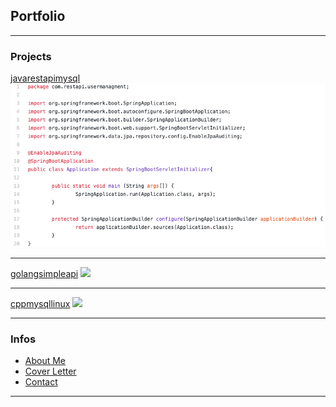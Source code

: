 ## Portfolio

---

### Projects 

[javarestapimysql](https://github.com/lazarospsa/javarestapimysql/blob/master/README.md)
[ <img src="images/javarest.png?raw=true"/> ](/about_me)

---
[golangsimpleapi](https://github.com/lazarospsa/golangsimpleapi/blob/master/README.md)
<img src="images/go.jpg?raw=true"/>

---
[cppmysqllinux](https://github.com/lazarospsa/cppmysqllinux/blob/master/README.md)
<img src="images/cpp.jpg?raw=true"/>

---

### Infos

- [About Me](/about_me)
- [Cover Letter](/pdf/sample_presentation.pdf)
- [Contact](http://example.com/)

---

